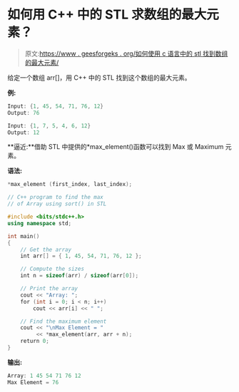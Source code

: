 # 如何用 C++ 中的 STL 求数组的最大元素？

> 原文:[https://www . geesforgeks . org/如何使用 c 语言中的 stl 找到数组的最大元素/](https://www.geeksforgeeks.org/how-to-find-the-maximum-element-of-an-array-using-stl-in-c/)

给定一个数组 arr[]，用 C++ 中的 STL 找到这个数组的最大元素。

**例:**

```cpp
Input: {1, 45, 54, 71, 76, 12}
Output: 76

Input: {1, 7, 5, 4, 6, 12}
Output: 12

```

**逼近:**借助 STL 中提供的*max_element()函数可以找到 Max 或 Maximum 元素。

**语法:**

```cpp
*max_element (first_index, last_index);

```

```cpp
// C++ program to find the max
// of Array using sort() in STL

#include <bits/stdc++.h>
using namespace std;

int main()
{
    // Get the array
    int arr[] = { 1, 45, 54, 71, 76, 12 };

    // Compute the sizes
    int n = sizeof(arr) / sizeof(arr[0]);

    // Print the array
    cout << "Array: ";
    for (int i = 0; i < n; i++)
        cout << arr[i] << " ";

    // Find the maximum element
    cout << "\nMax Element = "
         << *max_element(arr, arr + n);
    return 0;
}
```

**输出:**

```cpp
Array: 1 45 54 71 76 12 
Max Element = 76

```